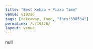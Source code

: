 ```yaml
---
title: "Best Kebab + Pizza Time"
venue: v19326
tags: [takeaway, food, "fhrs:338534"]
permalink: /v/19326/
layout: venue
---
```

null